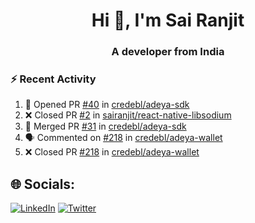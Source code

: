 <h1 align="center">Hi 👋, I'm Sai Ranjit</h1>
<h3 align="center">A developer from India</h3>

### :zap: Recent Activity

<!--START_SECTION:activity-->
1. 💪 Opened PR [#40](https://github.com/credebl/adeya-sdk/pull/40) in [credebl/adeya-sdk](https://github.com/credebl/adeya-sdk)
2. ❌ Closed PR [#2](https://github.com/sairanjit/react-native-libsodium/pull/2) in [sairanjit/react-native-libsodium](https://github.com/sairanjit/react-native-libsodium)
3. 🎉 Merged PR [#31](https://github.com/credebl/adeya-sdk/pull/31) in [credebl/adeya-sdk](https://github.com/credebl/adeya-sdk)
4. 🗣 Commented on [#218](https://github.com/credebl/adeya-wallet/pull/218#issuecomment-2506125085) in [credebl/adeya-wallet](https://github.com/credebl/adeya-wallet)
5. ❌ Closed PR [#218](https://github.com/credebl/adeya-wallet/pull/218) in [credebl/adeya-wallet](https://github.com/credebl/adeya-wallet)
<!--END_SECTION:activity-->

## 🌐 Socials:
[![LinkedIn](https://img.shields.io/badge/LinkedIn-%230077B5.svg?logo=linkedin&logoColor=white)](https://linkedin.com/in/sairanjit) [![Twitter](https://img.shields.io/badge/Twitter-%231DA1F2.svg?logo=Twitter&logoColor=white)](https://twitter.com/sairanjit_) 
